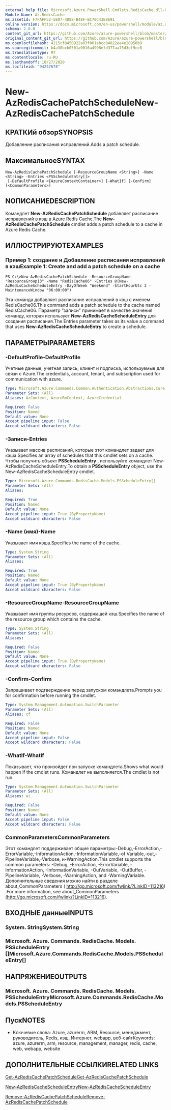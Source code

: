 ```yaml
---
external help file: Microsoft.Azure.PowerShell.Cmdlets.RedisCache.dll-Help.xml
Module Name: Az.RedisCache
ms.assetid: F7FAFF52-5E07-4D88-B48F-BC70C43E8691
online version: https://docs.microsoft.com/en-us/powershell/module/az.rediscache/new-azrediscachepatchschedule
schema: 2.0.0
content_git_url: https://github.com/Azure/azure-powershell/blob/master/src/RedisCache/RedisCache/help/New-AzRedisCachePatchSchedule.md
original_content_git_url: https://github.com/Azure/azure-powershell/blob/master/src/RedisCache/RedisCache/help/New-AzRedisCachePatchSchedule.md
ms.openlocfilehash: 4215cf8450922a03f061abcc04022ee4e20950b9
ms.sourcegitcommit: b4a38bcb0501a9016a4998efd377aa75d3ef9ce8
ms.translationtype: MT
ms.contentlocale: ru-RU
ms.lasthandoff: 10/27/2020
ms.locfileid: "94247678"
---
```

# <span data-ttu-id="71b8f-101">New-AzRedisCachePatchSchedule</span><span class="sxs-lookup"><span data-stu-id="71b8f-101">New-AzRedisCachePatchSchedule</span></span>

## <span data-ttu-id="71b8f-102">КРАТКИй обзор</span><span class="sxs-lookup"><span data-stu-id="71b8f-102">SYNOPSIS</span></span>
<span data-ttu-id="71b8f-103">Добавление расписания исправлений.</span><span class="sxs-lookup"><span data-stu-id="71b8f-103">Adds a patch schedule.</span></span>

## <span data-ttu-id="71b8f-104">Максимальное</span><span class="sxs-lookup"><span data-stu-id="71b8f-104">SYNTAX</span></span>

```
New-AzRedisCachePatchSchedule [-ResourceGroupName <String>] -Name <String> -Entries <PSScheduleEntry[]>
 [-DefaultProfile <IAzureContextContainer>] [-WhatIf] [-Confirm] [<CommonParameters>]
```

## <span data-ttu-id="71b8f-105">NОПИСАНИЕ</span><span class="sxs-lookup"><span data-stu-id="71b8f-105">DESCRIPTION</span></span>
<span data-ttu-id="71b8f-106">Командлет **New-AzRedisCachePatchSchedule** добавляет расписание исправлений в кэш в Azure Redis Cache.</span><span class="sxs-lookup"><span data-stu-id="71b8f-106">The **New-AzRedisCachePatchSchedule** cmdlet adds a patch schedule to a cache in Azure Redis Cache.</span></span>

## <span data-ttu-id="71b8f-107">ИЛЛЮСТРИРУЮТ</span><span class="sxs-lookup"><span data-stu-id="71b8f-107">EXAMPLES</span></span>

### <span data-ttu-id="71b8f-108">Пример 1: создание и Добавление расписания исправлений в кэш</span><span class="sxs-lookup"><span data-stu-id="71b8f-108">Example 1: Create and add a patch schedule on a cache</span></span>
```
PS C:\>New-AzRedisCachePatchSchedule -ResourceGroupName "ResourceGroup13" -Name "RedisCache06" -Entries @(New-AzRedisCacheScheduleEntry -DayOfWeek "Weekend" -StartHourUtc 2 -MaintenanceWindow "06:00:00")
```

<span data-ttu-id="71b8f-109">Эта команда добавляет расписание исправлений в кэш с именем RedisCache06.</span><span class="sxs-lookup"><span data-stu-id="71b8f-109">This command adds a patch schedule to the cache named RedisCache06.</span></span>
<span data-ttu-id="71b8f-110">Параметр "записи" принимает в качестве значения команду, которая использует **New-AzRedisCacheScheduleEntry** для создания расписания.</span><span class="sxs-lookup"><span data-stu-id="71b8f-110">The Entries parameter takes as its value a command that uses **New-AzRedisCacheScheduleEntry** to create a schedule.</span></span>

## <span data-ttu-id="71b8f-111">ПАРАМЕТРЫ</span><span class="sxs-lookup"><span data-stu-id="71b8f-111">PARAMETERS</span></span>

### <span data-ttu-id="71b8f-112">-DefaultProfile</span><span class="sxs-lookup"><span data-stu-id="71b8f-112">-DefaultProfile</span></span>
<span data-ttu-id="71b8f-113">Учетные данные, учетная запись, клиент и подписка, используемые для связи с Azure.</span><span class="sxs-lookup"><span data-stu-id="71b8f-113">The credentials, account, tenant, and subscription used for communication with azure.</span></span>

```yaml
Type: Microsoft.Azure.Commands.Common.Authentication.Abstractions.Core.IAzureContextContainer
Parameter Sets: (All)
Aliases: AzContext, AzureRmContext, AzureCredential

Required: False
Position: Named
Default value: None
Accept pipeline input: False
Accept wildcard characters: False
```

### <span data-ttu-id="71b8f-114">-Записи</span><span class="sxs-lookup"><span data-stu-id="71b8f-114">-Entries</span></span>
<span data-ttu-id="71b8f-115">Указывает массив расписаний, которые этот командлет задает для кэша.</span><span class="sxs-lookup"><span data-stu-id="71b8f-115">Specifies an array of schedules that this cmdlet sets on a cache.</span></span> <span data-ttu-id="71b8f-116">Чтобы получить объект **PSScheduleEntry** , используйте командлет New-AzRedisCacheScheduleEntry.</span><span class="sxs-lookup"><span data-stu-id="71b8f-116">To obtain a **PSScheduleEntry** object, use the New-AzRedisCacheScheduleEntry cmdlet.</span></span>

```yaml
Type: Microsoft.Azure.Commands.RedisCache.Models.PSScheduleEntry[]
Parameter Sets: (All)
Aliases:

Required: True
Position: Named
Default value: None
Accept pipeline input: True (ByPropertyName)
Accept wildcard characters: False
```

### <span data-ttu-id="71b8f-117">-Name (имя)</span><span class="sxs-lookup"><span data-stu-id="71b8f-117">-Name</span></span>
<span data-ttu-id="71b8f-118">Указывает имя кэша.</span><span class="sxs-lookup"><span data-stu-id="71b8f-118">Specifies the name of the cache.</span></span>

```yaml
Type: System.String
Parameter Sets: (All)
Aliases:

Required: True
Position: Named
Default value: None
Accept pipeline input: True (ByPropertyName)
Accept wildcard characters: False
```

### <span data-ttu-id="71b8f-119">-ResourceGroupName</span><span class="sxs-lookup"><span data-stu-id="71b8f-119">-ResourceGroupName</span></span>
<span data-ttu-id="71b8f-120">Указывает имя группы ресурсов, содержащей кэш.</span><span class="sxs-lookup"><span data-stu-id="71b8f-120">Specifies the name of the resource group which contains the cache.</span></span>

```yaml
Type: System.String
Parameter Sets: (All)
Aliases:

Required: False
Position: Named
Default value: None
Accept pipeline input: True (ByPropertyName)
Accept wildcard characters: False
```

### <span data-ttu-id="71b8f-121">-Confirm</span><span class="sxs-lookup"><span data-stu-id="71b8f-121">-Confirm</span></span>
<span data-ttu-id="71b8f-122">Запрашивает подтверждение перед запуском командлета.</span><span class="sxs-lookup"><span data-stu-id="71b8f-122">Prompts you for confirmation before running the cmdlet.</span></span>

```yaml
Type: System.Management.Automation.SwitchParameter
Parameter Sets: (All)
Aliases: cf

Required: False
Position: Named
Default value: None
Accept pipeline input: False
Accept wildcard characters: False
```

### <span data-ttu-id="71b8f-123">-WhatIf</span><span class="sxs-lookup"><span data-stu-id="71b8f-123">-WhatIf</span></span>
<span data-ttu-id="71b8f-124">Показывает, что произойдет при запуске командлета.</span><span class="sxs-lookup"><span data-stu-id="71b8f-124">Shows what would happen if the cmdlet runs.</span></span> <span data-ttu-id="71b8f-125">Командлет не выполняется.</span><span class="sxs-lookup"><span data-stu-id="71b8f-125">The cmdlet is not run.</span></span>

```yaml
Type: System.Management.Automation.SwitchParameter
Parameter Sets: (All)
Aliases: wi

Required: False
Position: Named
Default value: None
Accept pipeline input: False
Accept wildcard characters: False
```

### <span data-ttu-id="71b8f-126">CommonParameters</span><span class="sxs-lookup"><span data-stu-id="71b8f-126">CommonParameters</span></span>
<span data-ttu-id="71b8f-127">Этот командлет поддерживает общие параметры:-Debug,-ErrorAction,-ErrorVariable,-InformationAction,-InformationVariable,-of Variable,-out,-PipelineVariable,-Verbose, и-WarningAction.</span><span class="sxs-lookup"><span data-stu-id="71b8f-127">This cmdlet supports the common parameters: -Debug, -ErrorAction, -ErrorVariable, -InformationAction, -InformationVariable, -OutVariable, -OutBuffer, -PipelineVariable, -Verbose, -WarningAction, and -WarningVariable.</span></span> <span data-ttu-id="71b8f-128">Дополнительные сведения можно найти в разделе about_CommonParameters ( http://go.microsoft.com/fwlink/?LinkID=113216) .</span><span class="sxs-lookup"><span data-stu-id="71b8f-128">For more information, see about_CommonParameters (http://go.microsoft.com/fwlink/?LinkID=113216).</span></span>

## <span data-ttu-id="71b8f-129">ВХОДНЫЕ данные</span><span class="sxs-lookup"><span data-stu-id="71b8f-129">INPUTS</span></span>

### <span data-ttu-id="71b8f-130">System. String</span><span class="sxs-lookup"><span data-stu-id="71b8f-130">System.String</span></span>

### <span data-ttu-id="71b8f-131">Microsoft. Azure. Commands. RedisCache. Models. PSScheduleEntry []</span><span class="sxs-lookup"><span data-stu-id="71b8f-131">Microsoft.Azure.Commands.RedisCache.Models.PSScheduleEntry[]</span></span>

## <span data-ttu-id="71b8f-132">НАПРЯЖЕНИЕ</span><span class="sxs-lookup"><span data-stu-id="71b8f-132">OUTPUTS</span></span>

### <span data-ttu-id="71b8f-133">Microsoft. Azure. Commands. RedisCache. Models. PSScheduleEntry</span><span class="sxs-lookup"><span data-stu-id="71b8f-133">Microsoft.Azure.Commands.RedisCache.Models.PSScheduleEntry</span></span>

## <span data-ttu-id="71b8f-134">Пуск</span><span class="sxs-lookup"><span data-stu-id="71b8f-134">NOTES</span></span>
* <span data-ttu-id="71b8f-135">Ключевые слова: Azure, azurerm, ARM, Resource, менеджмент, руководитель, Redis, кэш, Интернет, webapp, веб-сайт</span><span class="sxs-lookup"><span data-stu-id="71b8f-135">Keywords: azure, azurerm, arm, resource, management, manager, redis, cache, web, webapp, website</span></span>

## <span data-ttu-id="71b8f-136">ДОПОЛНИТЕЛЬНЫЕ ССЫЛКИ</span><span class="sxs-lookup"><span data-stu-id="71b8f-136">RELATED LINKS</span></span>

[<span data-ttu-id="71b8f-137">Get-AzRedisCachePatchSchedule</span><span class="sxs-lookup"><span data-stu-id="71b8f-137">Get-AzRedisCachePatchSchedule</span></span>](./Get-AzRedisCachePatchSchedule.md)

[<span data-ttu-id="71b8f-138">New-AzRedisCacheScheduleEntry</span><span class="sxs-lookup"><span data-stu-id="71b8f-138">New-AzRedisCacheScheduleEntry</span></span>](./New-AzRedisCacheScheduleEntry.md)

[<span data-ttu-id="71b8f-139">Remove-AzRedisCachePatchSchedule</span><span class="sxs-lookup"><span data-stu-id="71b8f-139">Remove-AzRedisCachePatchSchedule</span></span>](./Remove-AzRedisCachePatchSchedule.md)


